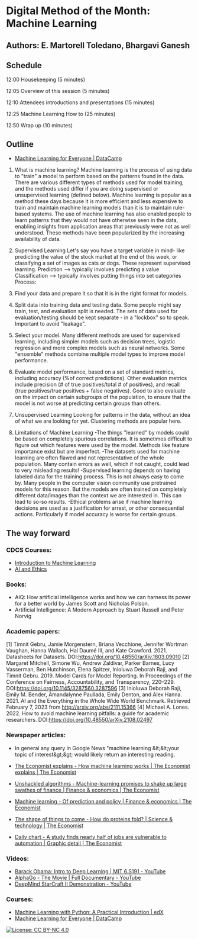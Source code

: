 # Digital Method of the Month: Machine Learning


## Authors: E. Martorell Toledano, Bhargavi Ganesh

## Schedule

12:00 Housekeeping (5 minutes)

12:05 Overview of this session (5 minutes)

12:10 Attendees introductions and presentations (15 minutes)

12:25 Machine Learning How to (25 minutes)

12:50 Wrap up (10 minutes)

## Outline

- [Machine Learning for Everyone | DataCamp](https://learn.datacamp.com/courses/introduction-to-machine-learning-with-r)

1. What is machine learning?
Machine learning is the process of using data to "train" a model to perform based on the patterns found in the data. There are various different types of methods used for model training, and the methods used differ if you are doing supervised or unsupervised learning (defined below). Machine learning is popular as a method these days because it is more efficient and less expensive to train and maintain machine learning models than it is to maintain rule-based systems. The use of machine learning has also enabled people to learn patterns that they would not have otherwise seen in the data, enabling insights from application areas that previously were not as well understood. These methods have been popularized by the increasing availability of data.

2. Supervised Learning
Let's say you have a target variable in mind- like predicting the value of the stock market at the end of this week, or classifying a set of images as cats or dogs. These represent supervised learning. 
Prediction --> typically involves predicting a value
Classification --> typically involves putting things into set categories
Process:
1. Find your data and prepare it so that it is in the right format for models.
2. Split data into training data and testing data. Some people might say train, test, and evaluation split is needed. The sets of data used for evaluation/testing should be kept separate - in a "lockbox" so to speak. Important to avoid "leakage".
3. Select your model. Many different methods are used for supervised learning, including simpler models such as     decision trees, logistic regression and more complex models such as neural networks. Some "ensemble" methods combine multiple model types to improve model performance.
4. Evaluate model performance, based on a set of standard metrics, including accuracy (%of correct predictions). Other evaluation metrics include precision (# of true positives/total # of positives), and recall (true positives/true positives + false negatives). Good to also evaluate on the impact on certain subgroups of the population, to ensure that the model is not worse at predicting certain groups than others.

6. Unsupervised Learning
Looking for patterns in the data, without an idea of what we are looking for yet. Clustering methods are popular here.

7. Limitations of Machine Learning
-The things "learned" by models could be based on completely spurious correlations. It is sometimes difficult to figure out which features were used by the model. Methods like feature importance exist but are imperfect.
-The datasets used for machine learning are often flawed and not representative of the whole population. Many contain errors as well, which if not caught, could lead to very misleading results!
-Supervised learning depends on having labeled data for the training process. This is not always easy to come by. Many people in the computer vision community use pretrained models for this reason. But the models are often trained on completely different data/images than the context we are interested in. This can lead to so-so results.
-Ethical problems arise if machine learning decisions are used as a justification for arrest, or other consequential actions. Particularly if model accuracy is worse for certain groups.

## The way forward 

### CDCS Courses:
- [Introduction to Machine Learning](https://www.cdcs.ed.ac.uk/events/intro-to-machine-learning)
- [AI and Ethics](https://www.cdcs.ed.ac.uk/events/ai-ethics)


### Books:

- AIQ: How artificial intelligence works and how we can harness its power for a better world by James Scott and Nicholas Polson.
- Artificial Intelligence: A Modern Approach by Stuart Russell and Peter Norvig

### Academic papers:
[1] Timnit Gebru, Jamie Morgenstern, Briana Vecchione, Jennifer Wortman Vaughan, Hanna Wallach, Hal Daumé III, and Kate Crawford. 2021. Datasheets for Datasets. DOI:https://doi.org/10.48550/arXiv.1803.09010
[2] Margaret Mitchell, Simone Wu, Andrew Zaldivar, Parker Barnes, Lucy Vasserman, Ben Hutchinson, Elena Spitzer, Inioluwa Deborah Raji, and Timnit Gebru. 2019. Model Cards for Model Reporting. In Proceedings of the Conference on Fairness, Accountability, and Transparency, 220–229. DOI:https://doi.org/10.1145/3287560.3287596
[3] Inioluwa Deborah Raji, Emily M. Bender, Amandalynne Paullada, Emily Denton, and Alex Hanna. 2021. AI and the Everything in the Whole Wide World Benchmark. Retrieved February 7, 2023 from http://arxiv.org/abs/2111.15366
[4] Michael A. Lones. 2022. How to avoid machine learning pitfalls: a guide for academic researchers. DOI:https://doi.org/10.48550/arXiv.2108.02497

### Newspaper articles:

- In general any query in Google News &quot;machine learning \&lt;\&lt;your topic of interest\&gt;\&gt; would likely return an interesting reading.

- [The Economist explains - How machine learning works | The Economist explains | The Economist](https://www.economist.com/the-economist-explains/2015/05/13/how-machine-learning-works)
- [Unshackled algorithms - Machine-learning promises to shake up large swathes of finance | Finance &amp; economics | The Economist](https://www.economist.com/finance-and-economics/2017/05/25/machine-learning-promises-to-shake-up-large-swathes-of-finance)
- [Machine learning - Of prediction and policy | Finance &amp; economics | The Economist](https://www.economist.com/finance-and-economics/2016/08/20/of-prediction-and-policy)
- [The shape of things to come - How do proteins fold? | Science &amp; technology | The Economist](https://www.economist.com/science-and-technology/2020/11/30/how-do-proteins-fold)
- [Daily chart - A study finds nearly half of jobs are vulnerable to automation | Graphic detail | The Economist](https://www.economist.com/graphic-detail/2018/04/24/a-study-finds-nearly-half-of-jobs-are-vulnerable-to-automation)

### Videos:

- [Barack Obama: Intro to Deep Learning | MIT 6.S191 - YouTube](https://www.youtube.com/watch?v=l82PxsKHxYc)
- [AlphaGo - The Movie | Full Documentary - YouTube](https://www.youtube.com/watch?v=WXuK6gekU1Y)
- [DeepMind StarCraft II Demonstration - YouTube](https://www.youtube.com/watch?v=cUTMhmVh1qs)

### Courses:

- [Machine Learning with Python: A Practical Introduction | edX](https://www.edx.org/course/machine-learning-with-python-a-practical-introduct)
- [Machine Learning for Everyone | DataCamp](https://learn.datacamp.com/courses/introduction-to-machine-learning-with-r)


[![License: CC BY-NC 4.0](https://licensebuttons.net/l/by-nc/4.0/80x15.png)](https://creativecommons.org/licenses/by-nc/4.0/)
